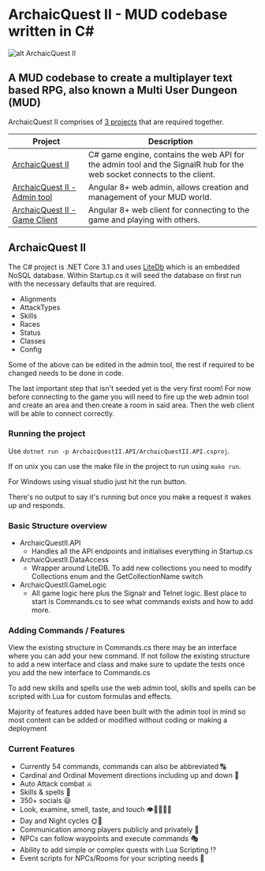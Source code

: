 # ArchaicQuest II - MUD codebase written in C#
![alt ArchaicQuest II](https://i.imgur.com/LUv3vGm.png)

## A MUD codebase to create a multiplayer text based RPG, also known a Multi User Dungeon (MUD)

ArchaicQuest II comprises of [3 projects](https://github.com/ArchaicQuest) that are required together.


| Project                                                                                     | Description                                                                                                            |
| ------------------------------------------------------------------------------------------- | ---------------------------------------------------------------------------------------------------------------------- |
| [ArchaicQuest II](https://github.com/ArchaicQuest/ArchaicQuest-II)                          | C# game engine, contains the web API for the admin tool and the SignalR hub for the web socket connects to the client. |
| [ArchaicQuest II - Admin tool](https://github.com/ArchaicQuest/ArchaicQuest-II-Web-Admin)   | Angular 8+ web admin, allows creation and management of your MUD world.                                                |
| [ArchaicQuest II - Game Client](https://github.com/ArchaicQuest/ArchaicQuest-II-Web-Client) | Angular 8+ web client for connecting to the game and playing with others.                                              |

## ArchaicQuest II

The C# project is .NET Core 3.1 and uses [LiteDb](https://www.litedb.org/) which is an embedded NoSQL database. Within Startup.cs it will seed the database on first run with the necessary defaults that are required. 

* Alignments
* AttackTypes
* Skills
* Races
* Status
* Classes
* Config

Some of the above can be edited in the admin tool, the rest if required to be changed needs to be done in code.

The last important step that isn't seeded yet is the very first room! For now before connecting to the game you will need to fire up the web admin tool and create an area and then create a room in said area. Then the web client will be able to connect correctly. 

### Running the project
Use `dotnet run -p ArchaicQuestII.API/ArchaicQuestII.API.csproj`.

If on unix you can use the make file in the project to run using `make run`. 

For Windows using visual studio just hit the run button.

There's no output to say it's running but once you make a request it wakes up and responds.

### Basic Structure overview

- ArchaicQuestII.API
  - Handles all the API endpoints and initialises everything in Startup.cs
- ArchaicQuestII.DataAccess
  - Wrapper around LiteDB. To add new collections you need to modify Collections enum and the GetCollectionName switch
- ArchaicQuestII.GameLogic
  - All game logic here plus the Signalr and Telnet logic. Best place to start is Commands.cs to see what commands exists and how to add more.
 
### Adding Commands / Features

View the existing structure in Commands.cs there may be an interface where you can add your new command. If not follow the existing structure to add a new interface and class and make sure to update the tests once you add the new interface to Commands.cs 

To add new skills and spells use the web admin tool, skills and spells can be scripted with Lua for custom formulas and effects.

Majority of features added have been built with the admin tool in mind so most content can be added or modified without coding or making a deployment

### Current Features
- Currently 54 commands, commands can also be abbreviated  🔠
- Cardinal and Ordinal Movement directions including up and down 🦶
- Auto Attack combat ⚔
- Skills & spells 💫
- 350+ socials 😃 
- Look, examine, smell, taste, and touch 👁🔎👃👅🤏
- Day and Night cycles 🌞🌛
- Communication among players publicly and privately 💬
- NPCs can follow waypoints and execute commands 🎭
- Ability to add simple or complex quests with Lua Scripting ⁉
- Event scripts for NPCs/Rooms for your scripting needs 📜
  
